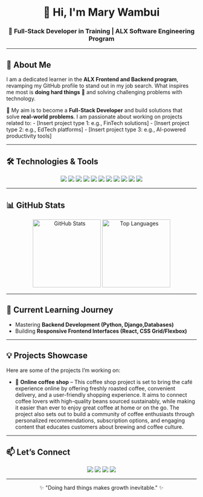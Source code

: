 <h1 align="center">👋 Hi, I'm Mary Wambui</h1>
<h3 align="center">🚀 Full-Stack Developer in Training | ALX Software Engineering Program</h3>

---

## 🌟 About Me  
<p>
I am a dedicated learner in the <b>ALX Frontend and Backend program</b>, revamping my GitHub profile to stand out in my job search.  
What inspires me most is <b>doing hard things</b> 💪 and solving challenging problems with technology.  
</p>

<p>
🎯 My aim is to become a <b>Full-Stack Developer</b> and build solutions that solve <b>real-world problems</b>.  
I am passionate about working on projects related to:  
- [Insert project type 1: e.g., FinTech solutions]  
- [Insert project type 2: e.g., EdTech platforms]  
- [Insert project type 3: e.g., AI-powered productivity tools]  
</p>

---

## 🛠️ Technologies & Tools  
<p align="center">
  <!-- Programming Languages -->
  <img src="https://img.shields.io/badge/Python-3776AB?style=for-the-badge&logo=python&logoColor=white"/>
  <img src="https://img.shields.io/badge/JavaScript-F7DF1E?style=for-the-badge&logo=javascript&logoColor=black"/>
  <img src="https://img.shields.io/badge/HTML5-E34F26?style=for-the-badge&logo=html5&logoColor=white"/>
  <img src="https://img.shields.io/badge/CSS3-1572B6?style=for-the-badge&logo=css3&logoColor=white"/>
  
  <!-- Frameworks -->
  <img src="https://img.shields.io/badge/React-20232A?style=for-the-badge&logo=react&logoColor=61DAFB"/>
  <img src="https://img.shields.io/badge/Node.js-43853D?style=for-the-badge&logo=node.js&logoColor=white"/>
  <img src="https://img.shields.io/badge/Django-000000?style=for-the-badge&logo=express&logoColor=white"/>
  
  <!-- Databases -->
  <img src="https://img.shields.io/badge/MySQL-005C84?style=for-the-badge&logo=mysql&logoColor=white"/>
    
  <!-- Tools -->
  <img src="https://img.shields.io/badge/Git-F05032?style=for-the-badge&logo=git&logoColor=white"/>
  <img src="https://img.shields.io/badge/GitHub-181717?style=for-the-badge&logo=github&logoColor=white"/>
  <img src="https://img.shields.io/badge/VS%20Code-0078d7?style=for-the-badge&logo=visual-studio-code&logoColor=white"/>
</p>

---

## 📊 GitHub Stats  
<p align="center">
  <img src="https://github-readme-stats.vercel.app/api?username=Wambo-bit&show_icons=true&theme=tokyonight" alt="GitHub Stats" height="180px"/>
  <img src="https://github-readme-stats.vercel.app/api/top-langs/?username=Wambo-bit&layout=compact&theme=tokyonight" alt="Top Languages" height="180px"/>
</p>

---

## 🌱 Current Learning Journey  
- Mastering **Backend Development (Python, Django,Databases)**  
- Building **Responsive Frontend Interfaces (React, CSS Grid/Flexbox)**  

---

## 💡 Projects Showcase  
Here are some of the projects I’m working on:  
- 🔹 **Online coffee shop** – This coffee shop project is set to bring the café experience online by offering freshly roasted coffee, convenient delivery, and a user-friendly shopping experience. It aims to connect coffee lovers with high-quality beans sourced sustainably, while making it easier than ever to enjoy great coffee at home or on the go. The project also sets out to build a community of coffee enthusiasts through personalized recommendations, subscription options, and engaging content that educates customers about brewing and coffee culture.  

---

## 📫 Let’s Connect  
<p align="center">
  <a href="mailto:muthimamary@gmail.com"><img src="https://img.shields.io/badge/Email-D14836?style=for-the-badge&logo=gmail&logoColor=white"/></a>
  <a href="https://www.linkedin.com/in/your-linkedin"><img src="https://img.shields.io/badge/LinkedIn-0077B5?style=for-the-badge&logo=linkedin&logoColor=white"/></a>
  <a href="https://twitter.com/your-twitter"><img src="https://img.shields.io/badge/Twitter-1DA1F2?style=for-the-badge&logo=twitter&logoColor=white"/></a>
  <a href="https://github.com/YourGitHubUsername"><img src="https://img.shields.io/badge/GitHub-100000?style=for-the-badge&logo=github&logoColor=white"/></a>
</p>

---

<p align="center">✨ "Doing hard things makes growth inevitable." ✨</p>

